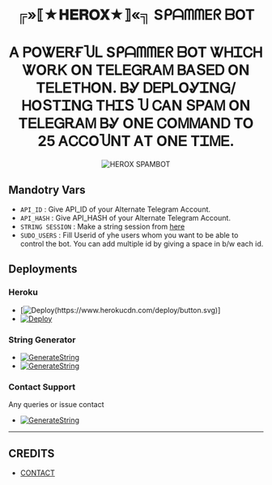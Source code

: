 <h1 align="center">
  <b> ╔»⟦★𝐇𝐄𝐑𝐎𝐗★⟧«╗ SᑭᗩᗰᗰEᖇ ᗷOT </b>
</h1>
<h1 align="center">
  <b>Ꭺ ᏢOᏔᎬᎡҒႮᏞ SᑭᗩᗰᗰEᖇ ᗷOT ᏔᎻᏆᏟᎻ ᏔOᎡᏦ OΝ TᎬᏞᎬᏀᎡᎪᎷ ᏴᎪՏᎬᎠ OΝ TᎬᏞᎬTᎻOΝ. ᏴᎽ ᎠᎬᏢᏞOᎽᏆΝᏀ/ᎻOՏTᏆΝᏀ TᎻᏆՏ Ⴎ ᏟᎪΝ ՏᏢᎪᎷ OΝ TᎬᏞᎬᏀᎡᎪᎷ ᏴᎽ OΝᎬ ᏟOᎷᎷᎪΝᎠ TO 25 ᎪᏟᏟOႮΝT ᎪT OΝᎬ TᏆᎷᎬ.</b>
</h1>
<p align="center">
  <img src="https://te.legra.ph/file/e9faf7373aa5f314637fd.jpg" alt="HEROX SPAMBOT">
</p>


## Mandotry Vars 

   - `API_ID` :  Give API_ID of your Alternate Telegram Account.
   - `API_HASH` :  Give API_HASH of your Alternate Telegram Account.
   - `STRING SESSION` :  Make a string session from [here](https://repl.it/@TeamUltroid/UltroidStringSession#main.py)
   - `SUDO_USERS` :  Fill Userid of yhe users whom you want to be able to control the bot. You can add multiple id by giving a space in b/w each id.


## Deployments

### Heroku

- [![Deploy(https://www.herokucdn.com/deploy/button.svg)](https://dashboard.heroku.com/new?template=https://github.com/7Hofficial/7h-Spam)]
- [![Deploy](https://img.shields.io/badge/DEPLOY%20VIA%20TELEGRAM%20BOT-blueviolet?style=for-the-badge&logo=telegram)](https://telegram.dog/XTZ_HerokuBot?start=N0hvZmZpY2lhbC83aC1TcGFtIG1haW4)

### String Generator
- [![GenerateString](https://camo.githubusercontent.com/b8f040a155a621627eaf4fbc3d2bfc3201053c9184981c58a3195c6254865865/68747470733a2f2f696d672e736869656c64732e696f2f62616467652f47656e65726174652532304f6e2532305265706c2d626c756576696f6c65743f7374796c653d666f722d7468652d6261646765266c6f676f3d6170707665796f72)](https://repl.it/@TeamUltroid/UltroidStringSession#main.py)
- [![GenerateString](https://img.shields.io/badge/GENRATE%20ON%20TELEGRAM-blueviolet?style=for-the-badge&logo=telegram)](https://t.me/SessionGeneratorBot)
### Contact Support
Any queries or issue contact 
- [![GenerateString](https://img.shields.io/badge/DM%20ON%20TELEGRAM-blueviolet?style=for-the-badge&logo=telegram)](https://t.me/BEINGHEROX)

------
## CREDITS
- [CONTACT](https://t.me/BEINGHEROX)
